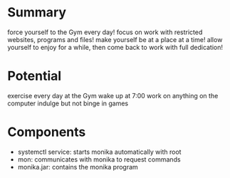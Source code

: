 # Summary

force yourself to the Gym every day!
focus on work with restricted websites, programs and files!
make yourself be at a place at a time!
allow yourself to enjoy for a while, then come back to work with full dedication!

# Potential

exercise every day at the Gym
wake up at 7:00
work on anything on the computer
indulge but not binge in games

# Components

- systemctl service: starts monika automatically with root
- mon: communicates with monika to request commands
- monika.jar: contains the monika program
